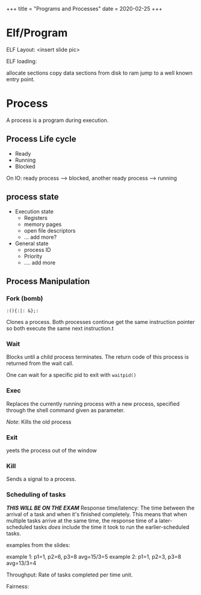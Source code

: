 +++
title = "Programs and Processes"
date = 2020-02-25
+++
<div style="white-space: normal;" class="markdown-body"><h1 id="elf/program">Elf/Program</h1>
<p>ELF Layout: &lt;insert slide pic&gt;</p>
<p>ELF loading:</p>
<p>allocate sections
copy data sections from disk to ram
jump to a well known entry point.</p>
<h1 id="process">Process</h1>
<p>A process is a program during execution.</p>
<h2 id="process-life-cycle">Process Life cycle</h2>
<ul>
<li>Ready</li>
<li>Running</li>
<li>Blocked</li>
</ul>
<p>On IO: ready process --&gt; blocked, another ready process --&gt; running</p>
<h2 id="process-state">process state</h2>
<ul>
<li>Execution state
<ul>
<li>Registers</li>
<li>memory pages</li>
<li>open file descriptors</li>
<li>... add more?</li>
</ul>
</li>
<li>General state
<ul>
<li>process ID</li>
<li>Priority</li>
<li>.... add more</li>
</ul>
</li>
</ul>
<h2 id="process-manipulation">Process Manipulation</h2>
<h3 id="fork-(bomb)">Fork (bomb)</h3>
<p><code>:(){:|: &amp;};:</code></p>
<p>Clones a process. Both processes continue get the same instruction pointer so both execute the same next instruction.t</p>
<h3 id="wait">Wait</h3>
<p>Blocks until a child process terminates. The return code of this process is returned from the wait call.</p>
<p>One can wait for a specific pid to exit with <code>waitpid()</code></p>
<h3 id="exec">Exec</h3>
<p>Replaces the currently running process with a new process, specified through the shell command given as parameter.</p>
<p><em>Note</em>: Kills the old process</p>
<h3 id="exit">Exit</h3>
<p>yeets the process out of the window</p>
<h3 id="kill">Kill</h3>
<p>Sends a signal to a process.</p>
<h3 id="scheduling-of-tasks">Scheduling of tasks</h3>
<p><em><strong>THIS WILL BE ON THE EXAM</strong></em>
Response time/latency:
The time between the arrival of a task and when it's finished completely. This means that when multiple tasks arrive at the same time, the response time of a later-scheduled tasks <em>does</em> include the time it took to run the earlier-scheduled tasks.</p>
<p>examples from the slides:</p>
<p>example 1: p1=1, p2=6, p3=8 avg=15/3=5
example 2: p1=1, p2=3, p3=8 avg=13/3=4</p>
<p>Throughput:
Rate of tasks completed per time unit.</p>
<p>Fairness:</p>
</div>
